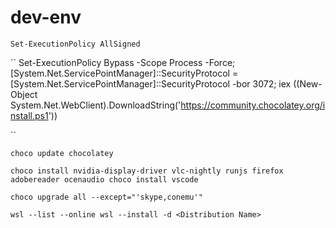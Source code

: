 # dev-env

``
Set-ExecutionPolicy AllSigned
``

``
Set-ExecutionPolicy Bypass -Scope Process -Force; [System.Net.ServicePointManager]::SecurityProtocol = [System.Net.ServicePointManager]::SecurityProtocol -bor 3072; iex ((New-Object System.Net.WebClient).DownloadString('https://community.chocolatey.org/install.ps1'))

``

``
choco update chocolatey
``

``
choco install nvidia-display-driver vlc-nightly runjs firefox adobereader ocenaudio
choco install vscode
``

``
choco upgrade all --except="'skype,conemu'"
``

``
wsl --list --online
wsl --install -d <Distribution Name>
``
